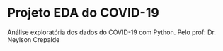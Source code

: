 # Projeto EDA do COVID-19

Análise exploratória dos dados do COVID-19 com Python.
Pelo prof: Dr. Neylson Crepalde
